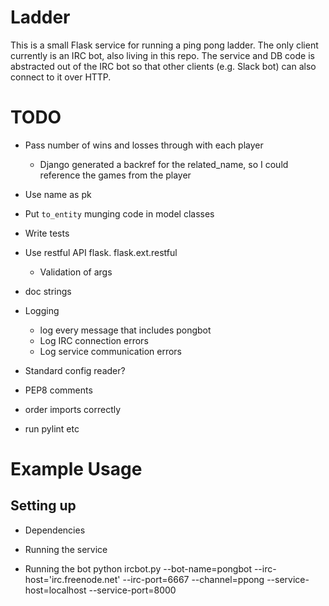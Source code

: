 Ladder
======

This is a small Flask service for running a ping pong ladder. The only client
currently is an IRC bot, also living in this repo. The service and DB code is
abstracted out of the IRC bot so that other clients (e.g. Slack bot) can also
connect to it over HTTP.

# TODO #
* Pass number of wins and losses through with each player
  * Django generated a backref for the related_name, so I could
    reference the games from the player

* Use name as pk
* Put `to_entity` munging code in model classes
* Write tests
* Use restful API flask. flask.ext.restful
  * Validation of args

* doc strings
* Logging
  * log every message that includes pongbot
  * Log IRC connection errors
  * Log service communication errors

* Standard config reader?

* PEP8 comments
* order imports correctly
* run pylint etc


# Example Usage #

## Setting up ##
* Dependencies
* Running the service

* Running the bot
python ircbot.py --bot-name=pongbot --irc-host='irc.freenode.net' --irc-port=6667 --channel=ppong --service-host=localhost --service-port=8000

